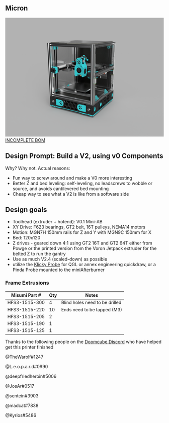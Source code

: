 ## Micron

![picture](Images/3.png)
[INCOMPLETE BOM](https://docs.google.com/spreadsheets/d/1caKSc-EukVpRgN67_by_hdzVPlExSRQ66j3OXlEmcCU/edit#gid=0)
## Design Prompt: Build a V2, using v0 Components
Why? Why not.
Actual reasons:

- Fun way to screw around and make a V0 more interesting
- Better Z and bed leveling: self-leveling, no leadscrews to wobble or source, and avoids cantilevered bed
mounting
- Cheap way to see what a V2 is like from a software side

## Design goals
- Toolhead (extruder + hotend): V0.1 Mini-AB
- XY Drive: F623 bearings, GT2 belt, 16T pulleys, NEMA14 motors
- Motion: MGN7H 150mm rails for Z and Y with MGN9C 150mm for X 
- Bed: 120x120
- Z drives - geared down 4:1 using GT2 16T and GT2 64T either from Powge or the printed version from the Voron Jetpack extruder for the belted Z to run the gantry 
- Use as much V2.4 (scaled-down) as possible
- utilize the [Klicky Probe](https://github.com/jlas1/Klicky-Probe) for QGL or annex engineering quickdraw, or a Pinda Probe mounted to the miniAfterburner 



### Frame Extrusions
Misumi Part #  |Qty | Notes
 ----|----|----|
HFS3-1515-300 |4 | Blind holes need to be drilled
HFS3-1515-220 |10| Ends need to be tapped (M3)
HFS3-1515-205 |2 |
HFS3-1515-190 |1 |
HFS3-1515-125 |1 |

Thanks to the following people on the [Doomcube Discord](https://discord.gg/EAANfEk25f) who have helped get this printer finished 

@TheWarolf#1247

@L.e.o.p.a.r.d#0990

@deepfriedheroin#5006

@JosAr#0517

@sentein#3903

@madcat#7838

@Kyrios#5486




